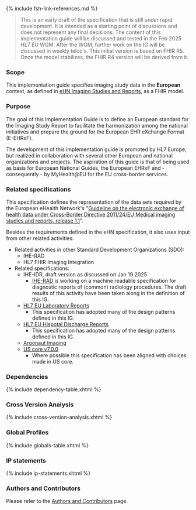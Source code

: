 {% include fsh-link-references.md %}

<div xmlns="http://www.w3.org/1999/xhtml"
  xmlns:xsi="http://www.w3.org/2001/XMLSchema-instance">
 <blockquote class="stu-note">  
   This is an early draft of the specification that is still under rapid development. It is intended as a starting point of discussions and does not represent any final decisions. The content of this implementation guide will be discussed and tested in the Feb 2025 HL7 EU WGM. After the WGM, further work on the IG will be discussed in weekly telco's. This initial version is based on FHIR R5. Once the model stabilizes, the FHIR R4 version will be derived from it.
 </blockquote>
</div>

### Scope

This implementation guide specifies imaging study data in the **European** context, as defined in
[eHN Imaging Studies and Reports](https://health.ec.europa.eu/publications/ehn-guidelines-medical-imaging-studies-and-reports_en), as a FHIR model.

### Purpose

The goal of this Implementation Guide is to define an European standard for the Imaging Study Report to facilitate the harmonization among the national initiatives and prepare the ground for the European EHR eXchange Format (E-EHRxF).

The development of this implementation guide is promoted by HL7 Europe, but realized in collaboration with several other European and national organizations and projects. The aspiration of this guide is that of being used as basis for European National Guides, the European EHRxF and - consequently - by MyHealth@EU for the EU cross-border services.

### Related specifications

This specification defines the representation of the data sets required by the European eHealth Network's  "[Guideline on the electronic exchange of health data under Cross-Border Directive 2011/24/EU Medical imaging studies and reports, release 1.1](https://health.ec.europa.eu/publications/ehn-guidelines-medical-imaging-studies-and-reports_en)".

Besides the requirements defined in the eHN specification, it also uses input  from other related activities:

* Related activities in other Standard Development Organizations (SDO):
  * IHE-RAD
  * HL7 FHIR Imaging Integration
* Related specifications:
  * IHE-IDR, draft version as discussed on Jan 19 2025
    * [IHE-RAD](https://profiles.ihe.net/RAD/) is working on a machine readable specification for diagnostic reports of (common) radiology procedures. The draft results of this activity have been taken along in the definition of this IG.
  * [HL7 EU Laboratory Reports](https://build.fhir.org/ig/hl7-eu/laboratory/branches/master/index.html)
    * This specification has adopted many of the design patterns defined in this IG.
  * [HL7 EU Hispotal Discharge Reports](https://build.fhir.org/ig/hl7-eu/hdr/index.html)
    * This specification has adopted many of the design patterns defined in this IG.
  * [Argonaut Imaging](https://github.com/sync-for-science/imaging)
  * [US core v7.0.0](https://hl7.org/fhir/us/core/STU7/)
    * Where possible this specification has been aligned with choices made in US core.

### Dependencies

{% include dependency-table.xhtml %}

### Cross Version Analysis

{% include cross-version-analysis.xhtml %}

### Global Profiles

{% include globals-table.xhtml %}

### IP statements

{% include ip-statements.xhtml %}

### Authors and Contributors

Please refer to the [Authors and Contributors](contributors.html) page.
